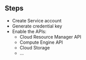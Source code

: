 ## Steps

- Create Service account
- Generate credential key
- Enable the APIs:
    - Cloud Resource Manager API
    - Compute Engine API
    - Cloud Storage
    - ...
    